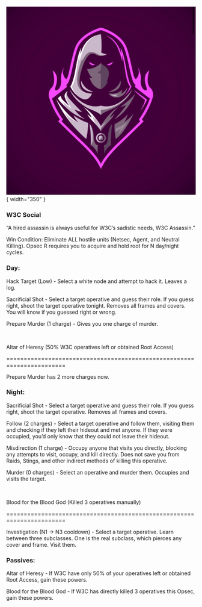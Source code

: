 ![w3cassassin.png](Images/w3cassassin.png){ width="350" }

### **W3C Social**

“A hired assassin is always useful for W3C’s sadistic needs, W3C Assassin.”

Win Condition: Eliminate ALL hostile units (Netsec, Agent, and Neutral Killing). Opsec R requires you to acquire and hold root for N day/night cycles.

### **Day:**

Hack Target (Low) - Select a white node and attempt to hack it. Leaves a log.

Sacrificial Shot - Select a target operative and guess their role. If you guess right, shoot the target operative tonight. Removes all frames and covers. You will know if you guessed right or wrong.

Prepare Murder (1 charge) - Gives you one charge of murder.

<br>

Altar of Heresy (50% W3C operatives left or obtained Root Access)

=======================================================================

Prepare Murder has 2 more charges now.

### **Night:**

Sacrificial Shot - Select a target operative and guess their role. If you guess right, shoot the target operative. Removes all frames and covers.

Follow (2 charges) - Select a target operative and follow them, visiting them and checking if they left their hideout and met anyone. If they were occupied, you’d only know that they could not leave their hideout.

Misdirection (1 charge) - Occupy anyone that visits you directly, blocking any attempts to visit, occupy, and kill directly. Does not save you from Raids, Stings, and other indirect methods of killing this operative.

Murder (0 charges) - Select an operative and murder them. Occupies and visits the target.

<br>

Blood for the Blood God (Killed 3 operatives manually)

=======================================================================

Investigation (N1 -> N3 cooldown) - Select a target operative. Learn between three subclasses. One is the real subclass, which pierces any cover and frame. Visit them.

### **Passives:**

Altar of Heresy - If W3C have only 50% of your operatives left or obtained Root Access, gain these powers.

Blood for the Blood God - If W3C has directly killed 3 operatives this Opsec, gain these powers.